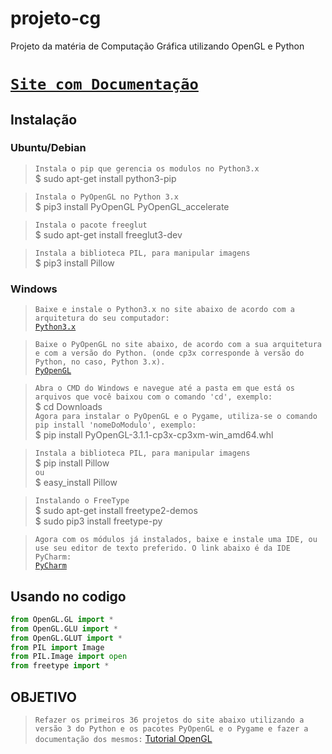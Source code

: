 # projeto-cg
Projeto da matéria de Computação Gráfica utilizando OpenGL e Python

# [`Site com Documentação`](https://matalmeida.github.io/projeto-cg/index.html)

## Instalação
### Ubuntu/Debian
> `Instala o pip que gerencia os modulos no Python3.x` </br>
> $ sudo apt-get install python3-pip </br>

> `Instala o PyOpenGL no Python 3.x` </br>
> $ pip3 install PyOpenGL PyOpenGL_accelerate </br>

> `Instala o pacote freeglut` </br>
> $ sudo apt-get install freeglut3-dev </br>

> `Instala a biblioteca PIL, para manipular imagens` <br>
> $ pip3 install Pillow <br>

### Windows
> `Baixe e instale o Python3.x no site abaixo de acordo com a arquitetura do seu computador:` </br>
> [`Python3.x`](https://www.python.org/downloads/windows/) </br>

> `Baixe o PyOpenGL no site abaixo, de acordo com a sua arquitetura e com a versão do Python. (onde cp3x corresponde à versão do Python, no caso, Python 3.x).` </br>
> [`PyOpenGL`](http://www.lfd.uci.edu/~gohlke/pythonlibs/#pyopengl) </br>

> `Abra o CMD do Windows e navegue até a pasta em que está os arquivos que você baixou com o comando 'cd', exemplo:` </br>
> $ cd Downloads </br>
> `Agora para instalar o PyOpenGL e o Pygame, utiliza-se o comando pip install 'nomeDoModulo', exemplo:` </br>
> $ pip install PyOpenGL-3.1.1-cp3x-cp3xm-win_amd64.whl </br>

> `Instala a biblioteca PIL, para manipular imagens` <br>
> $ pip install Pillow <br>
> `ou` <br>
> $ easy_install Pillow <br>

> `Instalando o FreeType` <br>
> $ sudo apt-get install freetype2-demos<br>
> $ sudo pip3 install freetype-py

> `Agora com os módulos já instalados, baixe e instale uma IDE, ou use seu editor de texto preferido. O link abaixo é da IDE PyCharm:` </br>
> [`PyCharm`](https://www.jetbrains.com/pycharm/download/#section=windows) </br>

## Usando no codigo
```python
from OpenGL.GL import *
from OpenGL.GLU import *
from OpenGL.GLUT import *
from PIL import Image
from PIL.Image import open
from freetype import *
```
## OBJETIVO
> `Refazer os primeiros 36 projetos do site abaixo utilizando a versão 3 do Python e os pacotes PyOpenGL e o Pygame e fazer a documentação dos mesmos:`
>[Tutorial OpenGL](http://lazyfoo.net/tutorials/SDL/index.php)
